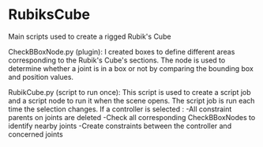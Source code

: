 # RubiksCube
Main scripts used to create a rigged Rubik's Cube

CheckBBoxNode.py (plugin):
I created boxes to define different areas corresponding to the Rubik's Cube's sections. 
The node is used to determine whether a joint is in a box or not by comparing the bounding box and position values.

RubikCube.py (script to run once):
This script is used to create a script job and a script node to run it when the scene opens.
The script job is run each time the selection changes.
If a controller is selected :
  -All constraint parents on joints are deleted
  -Check all corresponding CheckBBoxNodes to identify nearby joints
  -Create constraints between the controller and concerned joints
